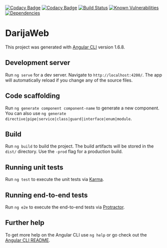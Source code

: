 [![Codacy Badge](https://api.codacy.com/project/badge/Grade/cb723e5273bc46cab94a3a6176631d0d)](https://app.codacy.com/app/ibenjelloun/darija-web?utm_source=github.com&utm_medium=referral&utm_content=ibenjelloun/darija-web&utm_campaign=Badge_Grade_Dashboard)
[![Codacy Badge](https://api.codacy.com/project/badge/Grade/cb723e5273bc46cab94a3a6176631d0d)](https://app.codacy.com/app/ibenjelloun/darija-web?utm_source=github.com&utm_medium=referral&utm_content=ibenjelloun/darija-web&utm_campaign=badger)
[![Build Status](https://travis-ci.org/ibenjelloun/darija-web.svg?branch=master)](https://travis-ci.org/ibenjelloun/darija-web)
[![Known Vulnerabilities](https://snyk.io/test/github/ibenjelloun/darija-web/badge.svg?targetFile=package.json)](https://snyk.io/test/github/ibenjelloun/darija-web?targetFile=package.json)
[![Dependencies](https://david-dm.org/ibenjelloun/darija-web.svg)](https://david-dm.org/ibenjelloun/darija-web?view=list)

# DarijaWeb

This project was generated with [Angular CLI](https://github.com/angular/angular-cli) version 1.6.8.

## Development server

Run `ng serve` for a dev server. Navigate to `http://localhost:4200/`. The app will automatically reload if you change any of the source files.

## Code scaffolding

Run `ng generate component component-name` to generate a new component. You can also use `ng generate directive|pipe|service|class|guard|interface|enum|module`.

## Build

Run `ng build` to build the project. The build artifacts will be stored in the `dist/` directory. Use the `-prod` flag for a production build.

## Running unit tests

Run `ng test` to execute the unit tests via [Karma](https://karma-runner.github.io).

## Running end-to-end tests

Run `ng e2e` to execute the end-to-end tests via [Protractor](http://www.protractortest.org/).

## Further help

To get more help on the Angular CLI use `ng help` or go check out the [Angular CLI README](https://github.com/angular/angular-cli/blob/master/README.md).

